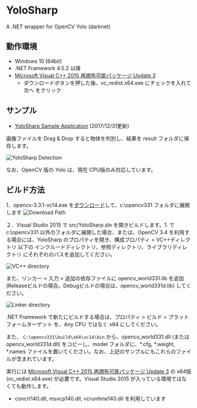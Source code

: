 ﻿# YoloSharp
A .NET wrapper for OpenCV Yolo (darknet)

## 動作環境
- Windows 10 (64bit)
- .NET Framework 4.5.2 以降
- [Microsoft Visual C++ 2015 再頒布可能パッケージ Update 3](https://www.microsoft.com/ja-jp/download/details.aspx?id=53840)
  - ダウンロードボタンを押した後、vc_redist.x64.exe にチェックを入れて 次へ をクリック

## サンプル
- [YoloSharp Sample Application](https://1drv.ms/f/s!AtVeMj_gKPtbpoUW41zX4dyXA32q2g) (2017/12/31更新)

画像ファイルを Drag & Drop すると物体を判別し、結果を result フォルダに保存します。

![YoloSharp Detection](https://user-images.githubusercontent.com/179872/34451961-7eae720c-ed78-11e7-96bf-baa5d0a3f835.png)

なお、OpenCV 版の Yolo は、現在 CPU版のみ対応しています。

## ビルド方法
1．opencv-3.3.1-vc14.exe を[ダウンロード](https://github.com/opencv/opencv/releases/tag/3.3.1)して、c:\opencv331 フォルダに展開します
![Download Path](https://user-images.githubusercontent.com/179872/34452126-a98376aa-ed7b-11e7-99ca-5a92502dff1b.png)

２．Visual Studio 2015 で src/YoloSharp.sln を開きビルドします。1. で c:\opencv331 以外のフォルダに展開した場合、または、OpenCV 3.4 を利用する場合には、YoloSharp のプロパティを開き、構成プロパティ > VC++ディレクトリ 以下の インクルードディレクトリ、参照ディレクトリ、ライブラリディレクトリ にそれぞれのパスを追加してください。

![VC++ directory](https://user-images.githubusercontent.com/179872/34452166-affe4734-ed7c-11e7-8b53-1d0bbf4f1fad.png)

また、リンカー > 入力 > 追加の依存ファイルに opencv_world331.lib を追加 (Releaseビルドの場合。Debugビルドの場合は、opencv_world331d.lib) してください。

![Linker directory](https://user-images.githubusercontent.com/179872/34452204-9ba7ab44-ed7d-11e7-9c7b-60ff8c5c889c.png)

.NET Framework で新たにビルドする場合は、プロパティ > ビルド > プラットフォームターゲット を、Any CPU ではなく x64 にしてください。

また、
```C:\opencv331\build\x64\vc14\bin``` から、opencv_world331.dll (または opencv_world331d.dll) をコピーし、model フォルダに、*.cfg, *.weight, *.names ファイルを置いてください。なお、上記のサンプルにもこれらのファイルが含まれています。

実行には [Microsoft Visual C++ 2015 再頒布可能パッケージ Update 3](https://www.microsoft.com/ja-jp/download/details.aspx?id=53840) の x64版 (vc_redist.x64.exe) が必要です。Visual Studio 2015 が入っている環境ではなくても動作します。
  - concrt140.dll, msvcp140.dll, vcruntime140.dll を利用しています